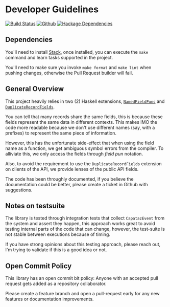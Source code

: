 # Developer Guidelines
[![Build Status](https://travis-ci.org/roman/Haskell-capataz.svg?branch=master)](https://travis-ci.org/roman/Haskell-capataz)
[![Github](https://img.shields.io/github/commits-since/roman/haskell-capataz/v0.1.0.1.svg)](https://img.shields.io/github/commits-since/roman/haskell-capataz/v0.1.0.1.svg)
[![Hackage Dependencies](https://img.shields.io/hackage-deps/v/capataz.svg)](https://img.shields.io/hackage/v/capataz.svg)

## Dependencies

You'll need to install [Stack](https://github.com/commercialhaskell/stack), once installed, you can execute the `make` command and learn tasks supported in the project.

You'll need to make sure you invoke `make format` and `make lint` when pushing changes, otherwise the Pull Request builder will fail.

## General Overview

This project heavily relies in two (2) Haskell extensions, [`NamedFieldPuns`](https://downloads.haskell.org/~ghc/8.2.1/docs/html/users_guide/glasgow_exts.html#record-puns) and [`DuplicateRecordFields`](https://downloads.haskell.org/~ghc/8.2.1/docs/html/users_guide/glasgow_exts.html#duplicate-record-fields).

You can tell that many records share the same fields, this is because these fields represent the same data in different contexts. This makes IMO the code more readable because we don't use different names (say, with a prefixes) to represent the same piece of information.

However, this has the unfortunate side-effect that when using the field name as a function, we get ambiguous symbol errors from the compiler. To alliviate this, we only access the fields through _field pun_ notation.

Also, to avoid the requirement to use the `DuplicateRecordFields` extension on clients of the API, we provide lenses of the public API fields.

The code has been throughly documented, if you believe the documentation could be better, please create a ticket in Github with suggestions.

## Notes on testsuite

The library is tested through integration tests that collect `CapatazEvent` from the system and assert they happen, this approach works great to avoid testing internal parts of the code that can change, however, the test-suite is not stable between executions because of timing.

If you have strong opinions about this testing approach, please reach out, I'm trying to validate if this is a good idea or not.

## Open Commit Policy

This library has an open commit bit policy: Anyone with an accepted pull request gets added as a repository collaborator.

Please create a feature branch and open a pull-request early for any new features or documentation improvements.
